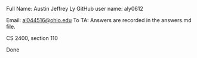 Full Name: Austin Jeffrey Ly
GitHub user name: aly0612

Email: al044516@ohio.edu
To TA: Answers are recorded in the answers.md file.

CS 2400, section 110

Done

